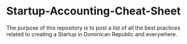 Startup-Accounting-Cheat-Sheet
==============================

The purpose of this repository is to post a list of all the best practices related to creating a Startup in Dominican Republic and everywhere.
